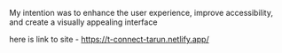 My intention was to enhance the user experience, improve accessibility, and create a visually appealing interface

here is link to site - https://t-connect-tarun.netlify.app/
